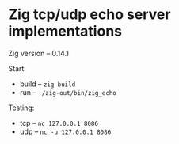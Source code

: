 # Zig tcp/udp echo server implementations

Zig version – 0.14.1

Start:
- build – `zig build`
- run – `./zig-out/bin/zig_echo`

Testing:
- tcp – `nc 127.0.0.1 8086`
- udp – `nc -u 127.0.0.1 8086`